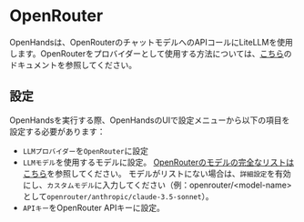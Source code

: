 # OpenRouter

OpenHandsは、OpenRouterのチャットモデルへのAPIコールにLiteLLMを使用します。OpenRouterをプロバイダーとして使用する方法については、[こちら](https://docs.litellm.ai/docs/providers/openrouter)のドキュメントを参照してください。

## 設定

OpenHandsを実行する際、OpenHandsのUIで設定メニューから以下の項目を設定する必要があります：

* `LLMプロバイダー`を`OpenRouter`に設定
* `LLMモデル`を使用するモデルに設定。
[OpenRouterのモデルの完全なリストはこちら](https://openrouter.ai/models)を参照してください。
モデルがリストにない場合は、`詳細設定`を有効にし、`カスタムモデル`に入力してください（例：openrouter/&lt;model-name&gt;として`openrouter/anthropic/claude-3.5-sonnet`）。
* `APIキー`をOpenRouter APIキーに設定。

